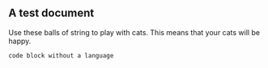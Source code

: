 ## A test document

Use these balls of string to play with cats. This means that your cats will be happy.


```
code block without a language
```
